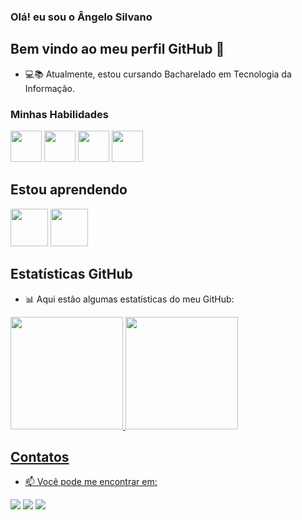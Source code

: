 
###  Olá! eu sou o Ângelo Silvano
## Bem vindo ao meu perfil GitHub 👋

- 💻📚 Atualmente, estou cursando Bacharelado em Tecnologia da Informação.
  
### Minhas Habilidades

<div class="image-container">
  <img src="https://cdn.jsdelivr.net/gh/devicons/devicon/icons/c/c-original.svg" width="50" height="50" /> 
  <img src="https://cdn.jsdelivr.net/gh/devicons/devicon/icons/css3/css3-original-wordmark.svg" width="50" height="50" />
  <img src="https://cdn.jsdelivr.net/gh/devicons/devicon/icons/html5/html5-plain-wordmark.svg" width="50" height="50" />
  <img src="https://cdn.jsdelivr.net/gh/devicons/devicon/icons/javascript/javascript-original.svg" width="50" height="50" />
</div>

## Estou aprendendo 

<div class="image-container">
  <img src="https://cdn.jsdelivr.net/gh/devicons/devicon/icons/react/react-original-wordmark.svg" width="60" height="60"/>
  <img src="https://cdn.jsdelivr.net/gh/devicons/devicon/icons/nodejs/nodejs-original-wordmark.svg" width="60" height="60"/>
</div>

## Estatísticas GitHub
- 📊 Aqui estão algumas estatísticas do meu GitHub:
<div>
<a href="https://github.com/angelodesenvolvedor">
<img loading="lazy" height="180em" src="https://github-readme-stats.vercel.app/api/top-langs/?username=angelodesenvolvedor&layout=compact&langs_count=7&theme=dracula"/>
<img loading="lazy" height="180em" src="https://github-readme-stats.vercel.app/api?username=angelodesenvolvedor&show_icons=true&theme=dracula&include_all_commits=true&count_private=true"/>
</div>
  
## Contatos
- 📫 Você pode me encontrar em:
  
<div>
<a href="https://instagram.com/angelosilvanno" target="_blank"><img loading="lazy" src="https://img.shields.io/badge/-Instagram-%23E4405F?style=for-the-badge&logo=instagram&logoColor=white" target="_blank"></a>
<a href = "familiasabino14@gmail.com"><img loading="lazy" src="https://img.shields.io/badge/Gmail-D14836?style=for-the-badge&logo=gmail&logoColor=white" target="_blank"></a>
<a href="https://www.linkedin.com/in/angelosilvanno/" target="_blank"><img loading="lazy" src="https://img.shields.io/badge/-LinkedIn-%230077B5?style=for-the-badge&logo=linkedin&logoColor=white" target="_blank"></a>   
</div>
